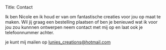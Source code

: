 Title: Contact

Ik ben Nicole en ik houd er van om fantastische creaties voor jou op maat te maken. Wil jij graag een bestelling
plaatsen of ben je benieuwd wat ik voor jou zou kunnnen ontwerpen neem contact met mij op en laat ook je telefoonnummer
achter.

je kunt mij mailen op  [lunies_creations@hotmail.com](mailto:lunies_creations@hotmail.com)